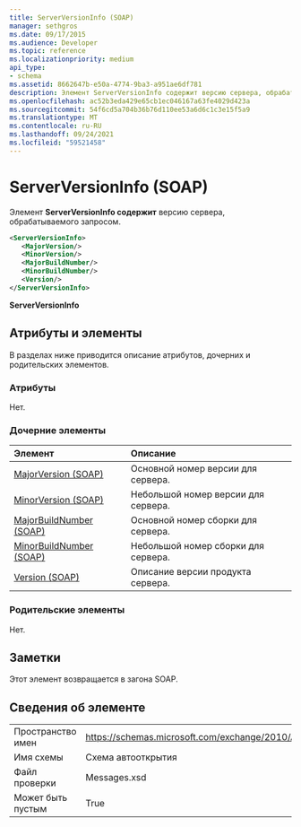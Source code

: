 ```yaml
---
title: ServerVersionInfo (SOAP)
manager: sethgros
ms.date: 09/17/2015
ms.audience: Developer
ms.topic: reference
ms.localizationpriority: medium
api_type:
- schema
ms.assetid: 8662647b-e50a-4774-9ba3-a951ae6df781
description: Элемент ServerVersionInfo содержит версию сервера, обрабатываемого запросом.
ms.openlocfilehash: ac52b3eda429e65cb1ec046167a63fe4029d423a
ms.sourcegitcommit: 54f6cd5a704b36b76d110ee53a6d6c1c3e15f5a9
ms.translationtype: MT
ms.contentlocale: ru-RU
ms.lasthandoff: 09/24/2021
ms.locfileid: "59521458"
---
```

# <a name="serverversioninfo-soap"></a>ServerVersionInfo (SOAP)

Элемент **ServerVersionInfo содержит** версию сервера, обрабатываемого запросом. 
  
```XML
<ServerVersionInfo>
   <MajorVersion/>
   <MinorVersion/>
   <MajorBuildNumber/>
   <MinorBuildNumber/>
   <Version/>
</ServerVersionInfo>
```

 **ServerVersionInfo**
## <a name="attributes-and-elements"></a>Атрибуты и элементы

В разделах ниже приводится описание атрибутов, дочерних и родительских элементов.
  
### <a name="attributes"></a>Атрибуты

Нет.
  
### <a name="child-elements"></a>Дочерние элементы

|**Элемент**|**Описание**|
|:-----|:-----|
|[MajorVersion (SOAP)](majorversion-soap.md) <br/> |Основной номер версии для сервера.  <br/> |
|[MinorVersion (SOAP)](minorversion-soap.md) <br/> |Небольшой номер версии для сервера.  <br/> |
|[MajorBuildNumber (SOAP)](majorbuildnumber-soap.md) <br/> |Основной номер сборки для сервера.  <br/> |
|[MinorBuildNumber (SOAP)](minorbuildnumber-soap.md) <br/> |Небольшой номер сборки для сервера.  <br/> |
|[Version (SOAP)](version-soap.md) <br/> |Описание версии продукта сервера.  <br/> |
   
### <a name="parent-elements"></a>Родительские элементы

Нет.
  
## <a name="remarks"></a>Заметки

Этот элемент возвращается в загона SOAP.
  
## <a name="element-information"></a>Сведения об элементе

|||
|:-----|:-----|
|Пространство имен  <br/> |https://schemas.microsoft.com/exchange/2010/Autodiscover  <br/> |
|Имя схемы  <br/> |Схема автооткрытия  <br/> |
|Файл проверки  <br/> |Messages.xsd  <br/> |
|Может быть пустым  <br/> |True  <br/> |
   


